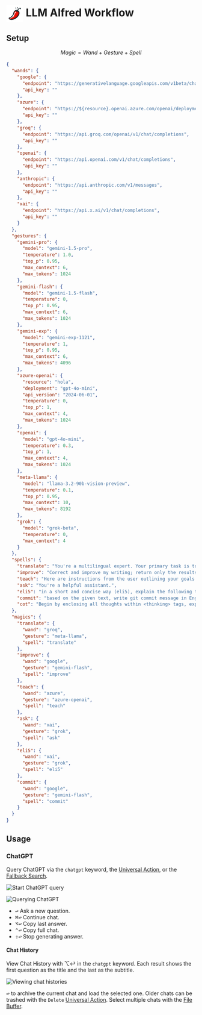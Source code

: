 # <img src='Workflow/icon.png' width='45' align='center' alt='icon'> LLM Alfred Workflow

## Setup

$$Magic = Wand + Gesture + Spell$$

```json
{
  "wands": {
    "google": {
      "endpoint": "https://generativelanguage.googleapis.com/v1beta/chat/completions",
      "api_key": ""
    },
    "azure": {
      "endpoint": "https://${resource}.openai.azure.com/openai/deployments/${deployment}/chat/completions?api-version=${api_version}",
      "api_key": ""
    },
    "groq": {
      "endpoint": "https://api.groq.com/openai/v1/chat/completions",
      "api_key": ""
    },
    "openai": {
      "endpoint": "https://api.openai.com/v1/chat/completions",
      "api_key": ""
    },
    "anthropic": {
      "endpoint": "https://api.anthropic.com/v1/messages",
      "api_key": ""
    },
    "xai": {
      "endpoint": "https://api.x.ai/v1/chat/completions",
      "api_key": ""
    }
  },
  "gestures": {
    "gemini-pro": {
      "model": "gemini-1.5-pro",
      "temperature": 1.0,
      "top_p": 0.95,
      "max_context": 6,
      "max_tokens": 1024
    },
    "gemini-flash": {
      "model": "gemini-1.5-flash",
      "temperature": 0,
      "top_p": 0.95,
      "max_context": 6,
      "max_tokens": 1024
    },
    "gemini-exp": {
      "model": "gemini-exp-1121",
      "temperature": 1,
      "top_p": 0.95,
      "max_context": 6,
      "max_tokens": 4096
    },
    "azure-openai": {
      "resource": "hola",
      "deployment": "gpt-4o-mini",
      "api_version": "2024-06-01",
      "temperature": 0,
      "top_p": 1,
      "max_context": 4,
      "max_tokens": 1024
    },
    "openai": {
      "model": "gpt-4o-mini",
      "temperature": 0.3,
      "top_p": 1,
      "max_context": 4,
      "max_tokens": 1024
    },
    "meta-llama": {
      "model": "llama-3.2-90b-vision-preview",
      "temperature": 0.1,
      "top_p": 0.95,
      "max_context": 10,
      "max_tokens": 8192
    },
    "grok": {
      "model": "grok-beta",
      "temperature": 0,
      "max_context": 4
    }
  },
  "spells": {
    "translate": "You're a multilingual expert. Your primary task is to translate the given content to <context_placeholder>.\n\nFollow these principles to think: Accuracy, Clarity, Naturalness, Context Relevance.\n\nFollow these steps to action:\n\n1. Carefully analyze the text, paying close attention to its context, structure and vocabularies\n\n2. Translate it to <context_placeholder> for the first time based on your analysis\n\n3. Critically review and proofread your initial translation against the original text and the expression habits of the <context_placeholder>.\n\n4. Refine your translation again based on your review and proofreading\n\n5. Ouput the refined translation only.\n\nHere are the content needed to be translate:\n\n",
    "improve": "Correct and improve my writing; return only the results.\n\nHere is the text: \n\n",
    "teach": "Here are instructions from the user outlining your goals and how you should respond:\n\nFirst, translate the keyword into Chinese, provide international phonetic alphabet (IPA, only for the given keyword), part of speech, and meaning. Then explain the word’s root, meaning, and how it has derived into the current meaning. If necessary, explain its etymology.\n\nThen provide an example sentence in both English and Chinese in a common everyday scenario. You can give a few more words based on the same root, along with their Chinese translations.\n\nThe focus is on helping the user quickly understand the word's origin, memorize the word and its root, and use this to learn new vocabulary, expanding their vocabulary. The tone and style should be fun and relaxed.\n\n",
    "ask": "You're a helpful assistant.",
    "eli5": "in a short and concise way (eli5), explain the following topic\n\ninclude zettelkasten style [[wikilinks]] to key concepts\n\nif they are general terms that would require disambiguation then add the topic into brackets in the link, while also setting the visual of the link to be just the key term\n\ni.e. 'Paragraph' as a key term in the subject 'COBOL' could be written as [[Notes (COBOL)|Notes]]\n\nformat plural keywods as [[singular|plural]]\n\nmake sure to only include keywords that would be useful to research further\n\nTopic:\n\n",
    "commit": "based on the given text, write git commit message in English for me, keep it as simple as possible.\n\n",
    "cot": "Begin by enclosing all thoughts within <thinking> tags, exploring multiple angles and approaches.\n\nBreak down the solution into clear steps within <step> tags. Start with a 20-step budget, requesting more for complex problems if needed.\n\nUse <count> tags after each step to show the remaining budget. Stop when reaching 0.\n\nContinuously adjust your reasoning based on intermediate results and reflections, adapting your strategy as you progress.\n\nRegularly evaluate progress using <reflection> tags. Be critical and honest about your reasoning process.\n\nAssign a quality score between 0.0 and 1.0 using <reward> tags after each reflection. Use this to guide your approach:\n\n0.8+: Continue current approach\n\n0.5-0.7: Consider minor adjustments\n\nBelow 0.5: Seriously consider backtracking and trying a different approach\n\nIf unsure or if reward score is low, backtrack and try a different approach, explaining your decision within <thinking> tags.\n\nFor mathematical problems, show all work explicitly using LaTeX for formal notation and provide detailed proofs.\n\nExplore multiple solutions individually if possible, comparing approaches in reflections.\n\nUse thoughts as a scratchpad, writing out all calculations and reasoning explicitly.\n\nSynthesize the final answer within <answer> tags, providing a clear, concise summary.\n\nConclude with a final reflection on the overall solution, discussing effectiveness, challenges, and solutions. Assign a final reward score."
  },
  "magics": {
    "translate": {
      "wand": "groq",
      "gesture": "meta-llama",
      "spell": "translate"
    },
    "improve": {
      "wand": "google",
      "gesture": "gemini-flash",
      "spell": "improve"
    },
    "teach": {
      "wand": "azure",
      "gesture": "azure-openai",
      "spell": "teach"
    },
    "ask": {
      "wand": "xai",
      "gesture": "grok",
      "spell": "ask"
    },
    "eli5": {
      "wand": "xai",
      "gesture": "grok",
      "spell": "eli5"
    },
    "commit": {
      "wand": "google",
      "gesture": "gemini-flash",
      "spell": "commit"
    }
  }
}
```

## Usage

### ChatGPT

Query ChatGPT via the `chatgpt` keyword, the [Universal Action](https://www.alfredapp.com/help/features/universal-actions/), or the [Fallback Search](https://www.alfredapp.com/help/features/default-results/fallback-searches/).

![Start ChatGPT query](Workflow/images/about/chatgptkeyword.png)

![Querying ChatGPT](Workflow/images/about/chatgpttextview.png)

- <kbd>↩&#xFE0E;</kbd> Ask a new question.
- <kbd>⌘</kbd><kbd>↩&#xFE0E;</kbd> Continue chat.
- <kbd>⌥</kbd><kbd>↩&#xFE0E;</kbd> Copy last answer.
- <kbd>⌃</kbd><kbd>↩&#xFE0E;</kbd> Copy full chat.
- <kbd>⇧</kbd><kbd>↩&#xFE0E;</kbd> Stop generating answer.

#### Chat History

View Chat History with ⌥↩&#xFE0E; in the `chatgpt` keyword. Each result shows the first question as the title and the last as the subtitle.

![Viewing chat histories](Workflow/images/about/chatgpthistory.png)

<kbd>↩&#xFE0E;</kbd> to archive the current chat and load the selected one. Older chats can be trashed with the `Delete` [Universal Action](https://www.alfredapp.com/help/features/universal-actions/). Select multiple chats with the [File Buffer](https://www.alfredapp.com/help/features/file-search/#file-buffer).
